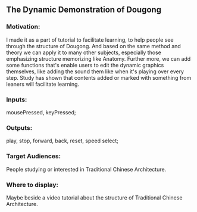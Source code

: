 

## The Dynamic Demonstration of Dougong

### Motivation:
I made it as a part of tutorial to facilitate learning, to help people see through the structure of Dougong.
And based on the same method and theory we can apply it to many other subjects, especially those emphasizing structure memorizing like Anatomy. Further more, we can add some functions that's enable users to edit the dynamic graphics themselves, like adding the sound them like when it's playing over every step. Study has shown that contents added or marked with something from leaners will facilitate learning.  

### Inputs:
mousePressed, keyPressed;

### Outputs:
play, stop, forward, back, reset, speed select;

### Target Audiences:
People studying or interested in Traditional Chinese Architecture.

### Where to display:
Maybe beside a video tutorial about the structure of Traditional Chinese Architecture.
